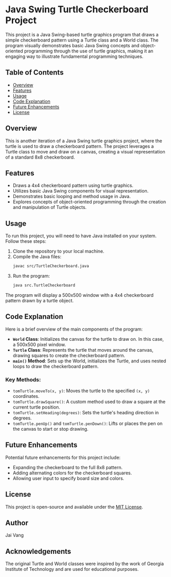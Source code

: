 # Java Swing Turtle Checkerboard Project

This project is a Java Swing-based turtle graphics program that draws a simple checkerboard pattern using a Turtle class and a World class. The program visually demonstrates basic Java Swing concepts and object-oriented programming through the use of turtle graphics, making it an engaging way to illustrate fundamental programming techniques.

## Table of Contents

- [Overview](#overview)
- [Features](#features)
- [Usage](#usage)
- [Code Explanation](#code-explanation)
- [Future Enhancements](#future-enhancements)
- [License](#license)

## Overview

This is another iteration of a Java Swing turtle graphics project, where the turtle is used to draw a checkerboard pattern. The project leverages a Turtle class to move and draw on a canvas, creating a visual representation of a standard 8x8 checkerboard.

## Features

- Draws a 4x4 checkerboard pattern using turtle graphics.
- Utilizes basic Java Swing components for visual representation.
- Demonstrates basic looping and method usage in Java.
- Explores concepts of object-oriented programming through the creation and manipulation of Turtle objects.

## Usage

To run this project, you will need to have Java installed on your system. Follow these steps:

1. Clone the repository to your local machine.
2. Compile the Java files:
   ```bash
   javac src/TurtleCheckerboard.java
   ```
3. Run the program:
   ```bash
   java src.TurtleCheckerboard
   ```

The program will display a 500x500 window with a 4x4 checkerboard pattern drawn by a turtle object.

## Code Explanation

Here is a brief overview of the main components of the program:

- **`World` Class**: Initializes the canvas for the turtle to draw on. In this case, a 500x500 pixel window.
- **`Turtle` Class**: Represents the turtle that moves around the canvas, drawing squares to create the checkerboard pattern.
- **`main()` Method**: Sets up the World, initializes the Turtle, and uses nested loops to draw the checkerboard pattern.

### Key Methods:

- `tomTurtle.moveTo(x, y)`: Moves the turtle to the specified `(x, y)` coordinates.
- `tomTurtle.drawSquare()`: A custom method used to draw a square at the current turtle position.
- `tomTurtle.setHeading(degrees)`: Sets the turtle's heading direction in degrees.
- `tomTurtle.penUp()` and `tomTurtle.penDown()`: Lifts or places the pen on the canvas to start or stop drawing.

## Future Enhancements

Potential future enhancements for this project include:

- Expanding the checkerboard to the full 8x8 pattern.
- Adding alternating colors for the checkerboard squares.
- Allowing user input to specify board size and colors.

## License

This project is open-source and available under the [MIT License](LICENSE).

## Author

Jai Vang

## Acknowledgements

The original Turtle and World classes were inspired by the work of Georgia Institute of Technology and are used for educational purposes.
